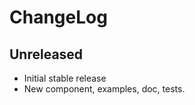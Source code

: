 ChangeLog
=========

Unreleased
-----------------
* Initial stable release
* New component, examples, doc, tests.

